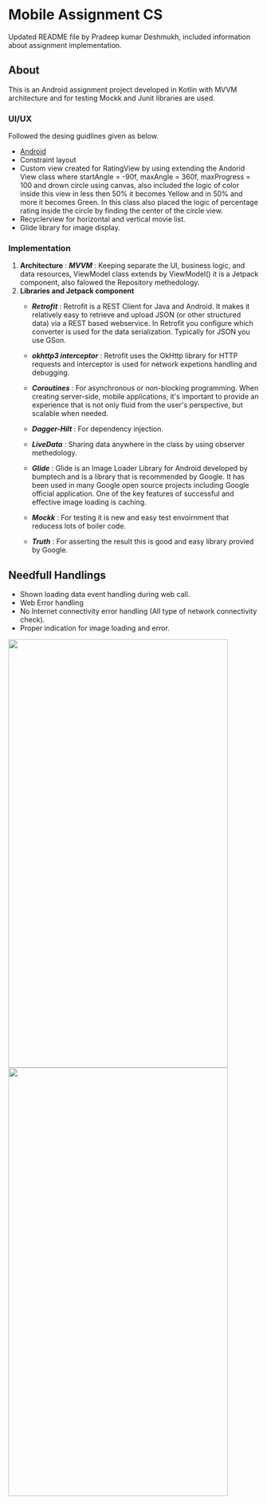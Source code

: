 # Mobile Assignment CS
Updated README file by Pradeep kumar Deshmukh, included information about assignment implementation.

## About
This is an Android assignment project developed in Kotlin with MVVM architecture and for testing Mockk and Junit libraries are used. 

### UI/UX
Followed the desing guidlines given as below.
* [Android](https://app.abstract.com/share/0c431216-05c1-45d7-8304-f9e6566276bf)
* Constraint layout
* Custom view created for RatingView by using extending the Andorid View class where startAngle = -90f, maxAngle = 360f, maxProgress = 100 and drown circle using canvas, also included the logic of color inside this view in less then 50% it becomes Yellow and in 50% and more it becomes Green. In this class also placed the logic of percentage rating inside the circle by finding the center of the circle view.
* Recyclerview for horizontal and vertical movie list.
* Glide library for image display.

### Implementation
1. **Architecture** : **_MVVM_** : Keeping separate the UI, business logic, and data resources, ViewModel class extends by ViewModel() it is a Jetpack component, also falowed the Repository methedology. 
2. **Libraries and Jetpack component** 
	- **_Retrofit_** : Retrofit is a REST Client for Java and Android. It makes it relatively easy to retrieve and upload JSON (or other structured data) via a REST based webservice. In Retrofit you configure which converter is used for the data serialization. Typically for JSON you use GSon.

	- **_okhttp3 interceptor_** :  Retrofit uses the OkHttp library for HTTP requests and interceptor is used for network expetions handling and debugging. 

	- **_Coroutines_** : For asynchronous or non-blocking programming. When creating server-side, mobile applications, it's important to provide an experience that is not only fluid from the user's perspective, but scalable when needed.

	- **_Dagger-Hilt_** : For dependency injection.

	- **_LiveData_** : Sharing data anywhere in the class by using observer methedology.

	- **_Glide_** : Glide is an Image Loader Library for Android developed by bumptech and is a library that is recommended by Google. It has been used in many Google open source projects including Google official application. One of the key features of successful and effective image loading is caching.

	- **_Mockk_** : For testing it is new and easy test envoirnment that reducess lots of boiler code. 

	- **_Truth_** : For asserting the result this is good and easy library provied by Google.

## Needfull Handlings
- Shown loading data event handling during web call.
- Web Error handling 
- No Internet connectivity error handling (All type of network connectivity check).
- Proper indication for image loading and error.

<img src="https://user-images.githubusercontent.com/26626575/113974875-49f2e380-985c-11eb-9b72-28ea53d14c6f.png" width="440" height="860">
<img src="https://user-images.githubusercontent.com/26626575/113974882-4cedd400-985c-11eb-9bf7-c6923cee4fa3.png" width="440" height="860">

